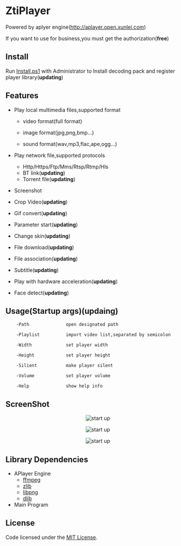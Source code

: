 # ZtiPlayer

Powered by aplyer engine(http://aplayer.open.xunlei.com)

If you want to use for business,you must get the authorization(**free**)

## Install
Run [Install.ps1](Install.ps1) with Administrator to Install decoding pack and register player library(**updating**)

## Features
* Play local multimedia files,supported format 

  * video format(full format)
  
  * image format(jpg,png,bmp...)
  
  * sound format(wav,mp3,flac,ape,ogg...)
* Play network file,supported protocols
  * Http/Https/Ftp/Mms/Rtsp/Rtmp/Hls
  * BT link(**updating**)
  * Torrent file(**updating**)
* Screenshot
* Crop Video(**updating**)
* Gif convert(**updating**)
* Parameter start(**updating**)
* Change skin(**updating**)
* File download(**updating**)
* File association(**updating**)
* Subtitle(**updating**)
* Play with hardware acceleration(**updating**)
* Face detect(**updating**)
## Usage(Startup args)(updaing)
        -Path              open designated path
        
        -Playlist          import video list,separated by semicolon 
        
        -Width             set player width
        
        -Height            set player height
        
        -Silient           make player silent
        
        -Volume            set player volume
        
        -Help              show help info

## ScreenShot
<p align="center">
        <img src="https://github.com/zhaotianff/ZtiPlayer/blob/master/ScreenShots/1.jpg" align="center" alt="start up"/>
</p>
<p align="center">
        <img src="https://github.com/zhaotianff/ZtiPlayer/blob/master/ScreenShots/2.jpg" align="center" alt="start up"/>
</p>
<p align="center">
        <img src="https://github.com/zhaotianff/ZtiPlayer/blob/master/ScreenShots/3.jpg" align="center" alt="start up"/>
</p>

## Library Dependencies
* APlayer Engine
  * [ffmpeg](http://ffmpeg.org/)
  * [zlib](http://www.zlib.net/)
  * [libpng](http://www.libpng.org/)
  * [dlib](http://dlib.net/)
* Main Program

## License

Code licensed under the [MIT License](LICENSE).
